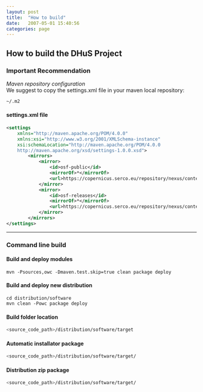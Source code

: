 ```yaml
---
layout: post
title:  "How to build"
date:   2007-05-01 15:40:56
categories: page
---
```


## How to build the DHuS Project
### Important Recommendation   
_Maven repository configuration_  
We suggest to copy the settings.xml file in your maven local repository:  
  
```sh
~/.m2
```
#### settings.xml file 
```xml
<settings
    xmlns="http://maven.apache.org/POM/4.0.0"
	xmlns:xsi="http://www.w3.org/2001/XMLSchema-instance"
    xsi:schemaLocation="http://maven.apache.org/POM/4.0.0 
    http://maven.apache.org/xsd/settings-1.0.0.xsd">
		<mirrors>
			<mirror>
				<id>osf-public</id>
				<mirrorOf>*</mirrorOf>
				<url>https://copernicus.serco.eu/repository/nexus/content/groups/public/</url>
            </mirror>
            <mirror>
				<id>osf-releases</id>
                <mirrorOf>*</mirrorOf>
                <url>https://copernicus.serco.eu/repository/nexus/content/repositories/public-releases-repository/</url>
            </mirror>
		</mirrors>
</settings>
```

***

### Command line build

#### Build and deploy modules 
```
mvn -Psources,owc -Dmaven.test.skip=true clean package deploy
```
#### Build and deploy new distribution 
```
cd distribution/software
mvn clean -Powc package deploy
```

#### Build folder location
```sh
<source_code_path>/distribution/software/target
```

#### Automatic installator package
```sh
<source_code_path>/distribution/software/target/
```

#### Distribution zip package
```sh
<source_code_path>/distribution/software/target/
```
